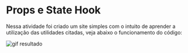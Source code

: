# Props e State Hook

Nessa atividade foi criado um site simples com o intuito de aprender a utilização das utilidades citadas, veja abaixo o funcionamento do código:

![gif resultado](./resultado/gif-resultado.gif)
